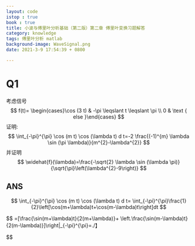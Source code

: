 ```yaml
---
layout: code
istop : true
book : true
title: 小波与傅里叶分析基础（第二版）第二章 傅里叶变换习题解答
category: knowledge
tags: 傅里叶分析 matlab
background-image: WaveSignal.png
date: 2021-3-9 17:54:39 + 0800

---
```

# Q1
考虑信号
$$
f(t)= \begin{cases}\cos (3 t) & -\pi \leqslant t \leqslant \pi \\ 0 & \text { else }\end{cases}
$$
证明:
$$
\int_{-\pi}^{\pi} \cos (m t) \cos (\lambda t) d t=-2 \frac{(-1)^{m} \lambda \sin (\pi \lambda)}{m^{2}-\lambda^{2}}
$$
并证明
$$
\widehat{f}(\lambda)=\frac{-\sqrt{2} \lambda \sin (\lambda \pi)}{\sqrt{\pi}\left(\lambda^{2}-9\right)}
$$
## ANS

$$
\int_{-\pi}^{\pi} \cos (m t) \cos (\lambda t) d t=
\int_{-\pi}^{\pi}\frac{1}{2}\left[\cos(m+\lambda)t+\cos(m-\lambda)t\right]dt
$$

$$
=[\frac{\sin(m+\lambda)t}{2(m+\lambda)}+
\left.\frac{\sin(m-\lambda)t}{2(m-\lambda)}]\right|_{-\pi}^{\pi}=./】

$$
